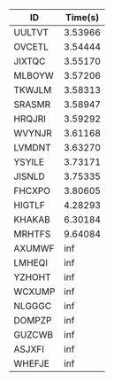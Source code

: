 |ID|Time(s)|
|-|-|
|UULTVT|3.53966|
|OVCETL|3.54444|
|JIXTQC|3.55170|
|MLBOYW|3.57206|
|TKWJLM|3.58313|
|SRASMR|3.58947|
|HRQJRI|3.59292|
|WVYNJR|3.61168|
|LVMDNT|3.63270|
|YSYILE|3.73171|
|JISNLD|3.75335|
|FHCXPO|3.80605|
|HIGTLF|4.28293|
|KHAKAB|6.30184|
|MRHTFS|9.64084|
|AXUMWF|inf|
|LMHEQI|inf|
|YZHOHT|inf|
|WCXUMP|inf|
|NLGGGC|inf|
|DOMPZP|inf|
|GUZCWB|inf|
|ASJXFI|inf|
|WHEFJE|inf|
